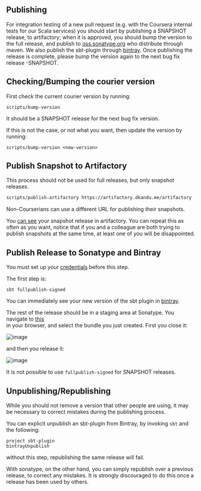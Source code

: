 
Publishing
----------

For integration testing of a new pull request (e.g. with the Coursera 
internal tests for our Scala services) 
you should start by publishing a SNAPSHOT release, to artifactory;
when it is approved, you should bump the version to the full release, 
and publish to
[oss.sonatype.org](https://oss.sonatype.org) who distribute through maven. 
We also publish the sbt-plugin
through [bintray](https://bintray.com/). 
Once publishing the release is complete, please bump the 
version again to the next bug fix release -SNAPSHOT.

## Checking/Bumping the courier version

First check the current courier version by running:
```
scripts/bump-version
```

It should be a SNAPSHOT release for the next bug fix version.

If this is not the case, or not what you want, then update the version by running:

```
scripts/bump-version <new-version>
```

## Publish Snapshot to Artifactory

This process should not be used for full releases, but only snapshot releases.

```sh
scripts/publish-artifactory https://artifactory.dkandu.me/artifactory
```

Non-Courserians can use a different URL for publishing their snapshots.

You [can see](ARTIFACTS.md#artifactory) your snapshot release in artifactory.
You can repeat this as often as you want, notice that if you and a colleague are both trying to publish snapshots at the same time, at least one of you will be disappointed.

## Publish Release to Sonatype and Bintray

You must set up your [credentials](CREDENTIALS.md) before this step.

The first step is:

```shell script
sbt fullpublish-signed
```

You can immediately see your new version of the sbt plugin in [bintray](https://bintray.com/coursera/sbt-plugins/courier-sbt-plugin).

The rest of the release should be in a staging area at Sonatype.
You navigate to [this](https://oss.sonatype.org/#stagingRepositories)  
in your browser,
and select the bundle you just created. First you close it:

![image](https://user-images.githubusercontent.com/549519/97495651-1ca51f80-1925-11eb-9501-1ed23b7f166c.png)

and then you release it:

![image](https://user-images.githubusercontent.com/549519/97495681-275fb480-1925-11eb-8c80-ed5bc8d4027e.png)

It is not possible to use `fullpublish-signed` for SNAPSHOT releases.

Unpublishing/Republishing
-------------------------

While you should not remove a version that other people are using,
it may be necessary to correct mistakes during the publishing process.

You can explicit unpublish an sbt-plugin from Bintray, by invoking `sbt` and
the following:
```
project sbt-plugin
bintrayUnpublish
```

without this step, republishing the same release will fail.

With sonatype, on the other hand, you can simply republish over a
previous release, to correct any mistakes. It is strongly discouraged
to do this once a release has been used by others.

